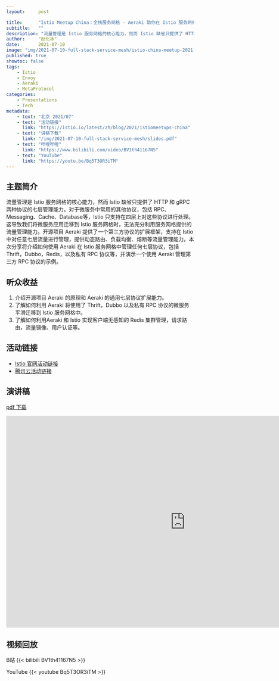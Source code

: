 ```yaml
---
layout:     post

title:      "Istio Meetup China：全栈服务网格 - Aeraki 助你在 Istio 服务网格中管理任何七层流量"
subtitle:   ""
description: "流量管理是 Istio 服务网格的核心能力，然而 Istio 缺省只提供了 HTTP 和 gRPC 两种协议的七层管理能力。对于微服务中常用的其他协议，包括 RPC、Messaging、Cache、Database等，Istio 只支持在四层上对这些协议进行处理。这导致我们将微服务应用迁移到 Istio 服务网格时，无法充分利用服务网格提供的流量管理能力。开源项目 Aeraki 提供了一个第三方协议的扩展框架，支持在 Istio 中对任意七层流量进行管理，提供动态路由、负载均衡、熔断等流量管理能力。本次分享将介绍如何使用 Aeraki 在 Istio 服务网格中管理任何七层协议，包括 Thrift，Dubbo，Redis，以及私有 RPC 协议等，并演示一个使用 Aeraki 管理第三方 RPC 协议的示例。"
author:     "赵化冰"
date:       2021-07-10
image: "img/2021-07-10-full-stack-service-mesh/istio-china-meetup-2021.jpg"
published: true
showtoc: false
tags:
    - Istio
    - Envoy
    - Aeraki
    - MetaProtocol
categories:
    - Presentations
    - Tech
metadata:
    - text: "北京 2021/07"
    - text: "活动链接"
      link: "https://istio.io/latest/zh/blog/2021/istiomeetups-china"
    - text: "讲稿下载"
      link: "/img/2021-07-10-full-stack-service-mesh/slides.pdf"
    - text: "哔哩哔哩"
      link: "https://www.bilibili.com/video/BV1th41167N5"
    - text: "YouTube"
      link: "https://youtu.be/Bq5T3OR3iTM"
---
```


## 主题简介

流量管理是 Istio 服务网格的核心能力，然而 Istio 缺省只提供了 HTTP 和 gRPC 两种协议的七层管理能力。对于微服务中常用的其他协议，包括 RPC、Messaging、Cache、Database等，Istio 只支持在四层上对这些协议进行处理。这导致我们将微服务应用迁移到 Istio 服务网格时，无法充分利用服务网格提供的流量管理能力。开源项目 Aeraki 提供了一个第三方协议的扩展框架，支持在 Istio 中对任意七层流量进行管理，提供动态路由、负载均衡、熔断等流量管理能力。本次分享将介绍如何使用 Aeraki 在 Istio 服务网格中管理任何七层协议，包括 Thrift，Dubbo，Redis，以及私有 RPC 协议等，并演示一个使用 Aeraki 管理第三方 RPC 协议的示例。

## 听众收益

1. 介绍开源项目 Aeraki 的原理和 Aeraki 的通用七层协议扩展能力。
2. 了解如何利用 Aeraki 将使用了 Thrift，Dubbo 以及私有 RPC 协议的微服务平滑迁移到 Istio 服务网格中。
3. 了解如何利用Aeraki 和 Istio 实现客户端无感知的 Redis 集群管理，请求路由，流量镜像、用户认证等。

## 活动链接
* [Istio 官网活动链接](https://istio.io/latest/zh/blog/2021/istiomeetups-china)
* [腾讯云活动链接](https://mp.weixin.qq.com/s/kgDnMcdX1q75mV6e1ujAiA)

## 演讲稿

[pdf 下载](/img/2021-07-10-full-stack-service-mesh/slides.pdf)
<iframe src="https://docs.google.com/presentation/d/e/2PACX-1vRGAhPuPJCgpI9uNFQR0ZsjefdR7NQAMcyKrezOLU_ihvclsHxf9p242w0UYAdtUJ5xO4jhVJ-EtfWO/embed?start=false&loop=false&delayms=3000" frameborder="0" width="960" height="569" allowfullscreen="true" mozallowfullscreen="true" webkitallowfullscreen="true"></iframe>

## 视频回放
B站
{{< bilibili BV1th41167N5 >}}

YouTube
{{< youtube Bq5T3OR3iTM >}} 


